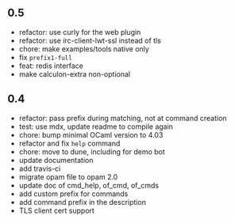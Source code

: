 
## 0.5

- refactor: use curly for the web plugin
- refactor: use irc-client-lwt-ssl instead of tls
- chore: make examples/tools native only
- fix `prefix1-full`
- feat: redis interface
- make calculon-extra non-optional

## 0.4

- refactor: pass prefix during matching, not at command creation
- test: use mdx, update readme to compile again
- chore: bump minimal OCaml version to 4.03
- refactor and fix `help` command
- chore: move to dune, including for demo bot
- update documentation
- add travis-ci
- migrate opam file to opam 2.0
- update doc of cmd_help, of_cmd, of_cmds
- add custom prefix for commands
- add command prefix in the description
- TLS client cert support

